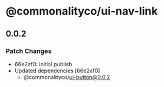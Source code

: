 # @commonalityco/ui-nav-link

## 0.0.2

### Patch Changes

- 66e2af0: Initial publish
- Updated dependencies [66e2af0]
  - @commonalityco/ui-button@0.0.2
